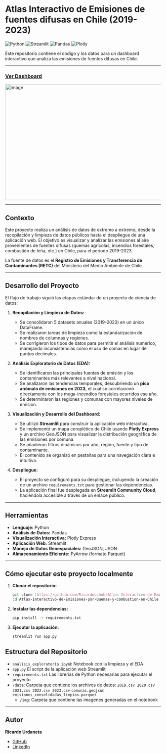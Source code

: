 # Atlas Interactivo de Emisiones de fuentes difusas en Chile (2019-2023)

![Python](https://img.shields.io/badge/Python-3.11-3776AB?style=for-the-badge&logo=python&logoColor=white)
![Streamlit](https://img.shields.io/badge/Streamlit-1.36-FF4B4B?style=for-the-badge&logo=streamlit&logoColor=white)
![Pandas](https://img.shields.io/badge/Pandas-2.2-150458?style=for-the-badge&logo=pandas&logoColor=white)
![Plotly](https://img.shields.io/badge/Plotly-5.22-3F4F75?style=for-the-badge&logo=plotly&logoColor=white)

Este repositorio contiene el código y los datos para un dashboard interactivo que analiza las emisiones de fuentes difusas en Chile.

---

###  [Ver Dashboard](https://atlas-interactivo-de-emisiones-en-chile-2019-2023.streamlit.app/) 

<img width="757" height="375" alt="image" src="https://github.com/user-attachments/assets/6eedb848-de04-48fc-92cf-31440ea05e75" />



---

## Contexto

Este proyecto realiza un análisis de datos de extremo a extremo, desde la recopilación y limpieza de datos públicos hasta el despliegue de una aplicación web. El objetivo es visualizar y analizar las emisiones al aire provenientes de fuentes difusas (quemas agrícolas, incendios forestales, combustión de leña, etc.) en Chile, para el período 2019-2023.

La fuente de datos es el **Registro de Emisiones y Transferencia de Contaminantes (RETC)** del Ministerio del Medio Ambiente de Chile.

---

## Desarrollo del Proyecto

El flujo de trabajo siguió las etapas estándar de un proyecto de ciencia de datos:

1.  **Recopilación y Limpieza de Datos:**
    * Se consolidaron 5 datasets anuales (2019-2023) en un único DataFrame.
    * Se realizaron tareas de limpieza como la estandarización de nombres de columnas y regiones.
    * Se corrigieron los tipos de datos para permitir el análisis numérico, manejando inconsistencias como el uso de comas en lugar de puntos decimales.

2.  **Análisis Exploratorio de Datos (EDA):**
    * Se identificaron las principales fuentes de emisión y los contaminantes más relevantes a nivel nacional.
    * Se analizaron las tendencias temporales, descubriendo un **pico anómalo de emisiones en 2023**, el cual se correlacionó directamente con los mega-incendios forestales ocurridos ese año.
    * Se determinaron las regiones y comunas con mayores niveles de emisión.

3.  **Visualización y Desarrollo del Dashboard:**
    * Se utilizó **Streamlit** para construir la aplicación web interactiva.
    * Se implementó un mapa coroplético de Chile usando **Plotly Express** y un archivo GeoJSON para visualizar la distribución geográfica de las emisiones por comuna.
    * Se añadieron filtros dinámicos por año, región, fuente y tipo de contaminante.
    * El contenido se organizó en pestañas para una navegación clara e intuitiva.

4.  **Despliegue:**
    * El proyecto se configuró para su despliegue, incluyendo la creación de un archivo `requirements.txt` para gestionar las dependencias.
    * La aplicación final fue desplegada en **Streamlit Community Cloud**, haciéndola accesible a través de un enlace público.

---

## Herramientas

* **Lenguaje:** Python
* **Análisis de Datos:** Pandas
* **Visualización Interactiva:** Plotly Express
* **Aplicación Web:** Streamlit
* **Manejo de Datos Geoespaciales:** GeoJSON, JSON
* **Almacenamiento Eficiente:** PyArrow (formato Parquet)

---

## Cómo ejecutar este proyecto localmente

1.  **Clonar el repositorio:**
    ```bash
    git clone [https://github.com/Ricardouchub/Atlas-Interactivo-de-Emisiones-por-Quemas-y-Combustion-en-Chile.git](https://github.com/Ricardouchub/Atlas-Interactivo-de-Emisiones-por-Quemas-y-Combustion-en-Chile.git)
    cd Atlas-Interactivo-de-Emisiones-por-Quemas-y-Combustion-en-Chile
    ```

2.  **Instalar las dependencias:**
    ```bash
    pip install -r requirements.txt
    ```

3.  **Ejecutar la aplicación:**
    ```bash
    streamlit run app.py
    ```

## Estructura del Repositorio

* `analisis_exploratorio.ipynb` Notebook con la limpieza y el EDA
* `app.py` El script de la aplicación web Streamlit
* `requirements.txt` Las librerías de Python necesarias para ejecutar el proyecto
* `/data`: Carpeta que contiene los archivos de datos:
        `2019.csv 2020.csv 2021.csv 2022.csv 2023.csv`
        `comunas.geojson`
        `emisiones_consolidadas_limpias.parquet`
  * `/img`: Carpeta que contiene las imagenes generadas en el notebook

---

## Autor

**Ricardo Urdaneta**

* [GitHub](https://github.com/Ricardouchub)
* [LinkedIn](https://www.linkedin.com/in/ricardourdanetacastro)
